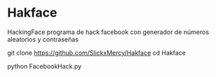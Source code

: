 # Hakface
HackingFace
programa de hack facebook con generador de números aleatorios y contraseñas

git clone https://github.com/SlickxMercy/Hakface
cd Hakface

python FacebookHack.py 
